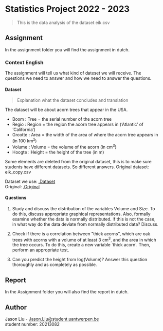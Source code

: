 # Statistics Project 2022 - 2023
> This is the data analysis of the dataset eik.csv

## Assignment
In the assignment folder you will find the assignment in dutch.

### Context English
The assignment will tell us what kind of dateset we will receive. 
The questions we need to answer and how we need to answer the questions.

#### Dataset
> Explanation what the dataset concludes and translation  

The dataset will be about acorn trees that appear in the USA.
- Boom : Tree = the serial number of the acorn tree
- Regio : Region = the region the acorn tree appears in (‘Atlantic’ of ‘California’)
- Grootte : Area = the width of the area of where the acorn tree appears in (in 100 km<sup>2</sup>)
- Volume : Volume = the volume of the acorn (in cm<sup>3</sup>)
- Hoogte : Height = the height of the tree (in m)

Some elements are deleted from the original dataset, this is to make sure students have different datasets.
So different answers. Original dataset: eik_copy.csv

Dataset we use: [ .Dataset ](./Dataset/eik.csv)   
Original: [ .Original ](./Dataset/eik_copy.csv)

#### Questions
1. Study and discuss the distribution of the variables Volume and Size. 
To do this, discuss appropriate graphical representations. 
Also, formally examine whether the data is normally distributed. If this is not the case, 
in what way do the data deviate from normally distributed data? Discuss.

2. Check if there is a correlation between "thick acorns", 
which are oak trees with acorns with a volume of at least 3 cm<sup>3</sup>, 
and the area in which the tree occurs. To do this, create a new variable 'thick acorn'. Then, perform an appropriate test.

3. Can you predict the height from log(Volume)? 
Answer this question thoroughly and as completely as possible.

## Report
In the Assignment folder you will also find the report in dutch.

## Author
Jason Liu - Jason.Liu@student.uantwerpen.be   
student number: 20213082 